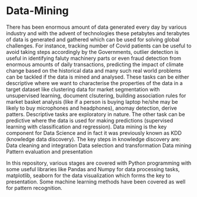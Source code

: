 # Data-Mining
There has been enormous amount of data generated every day by various industry and with the advent of technologies these petabytes and terabytes of data is generated and gathered which can be used for solving global challenges.
For instance, tracking number of Covid patients can be useful to avoid taking steps accordingly by the Governments, outlier detection is useful in identifying faluty machinery parts or even fraud detection from enormous amounts of daily transactions, predicting the impact of climate change based on the historical data and many such real world problems can be tackled if the data is mined and analysed.
These tasks can be either descriptive where we want to characterise the properties of the data in a target dataset like clustering data for market segmentation with unsupervised learning, document clsutering, building association rules for market basket analysis (like if a person is buying laptop he/she may be likely to buy microphones and headphones), anomay detection, derive patters. Descriptive tasks are exploratory in nature. The other task can be predictive where the data is used for making predictions (supervised learning with classification and regression).
Data mining is the key component for Data Science and in fact it was previously known as KDD (knowledge data discovery). The key steps in knowledge discovery are:
Data cleaning and integration
Data selection and transformation
Data mining
Pattern evaluation and presentation

In this repository, various stages are covered with Python programming with some useful libraries like Pandas and Numpy for data processing tasks, matplotlib, seaborn for the data visualization which forms the key to presentation.
Some machine learning methods have been covered as well for pattern recognition.
